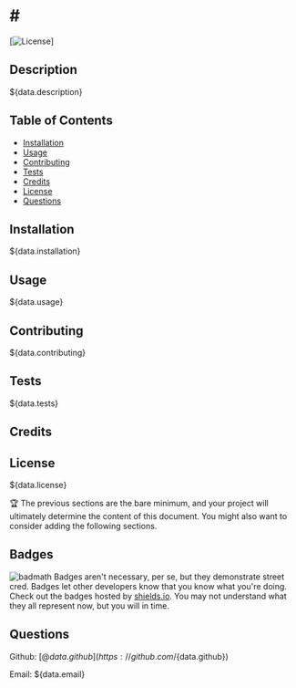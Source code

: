 
# # <Your-Project-Title>

[![License](https://img.shields.io/badge/License-MIT-blue.svg)]

## Description

${data.description}

## Table of Contents 

- [Installation](#installation)
- [Usage](#usage)
- [Contributing](#contributing)
- [Tests](#test)
- [Credits](#credits)
- [License](#license)
- [Questions](#questions)

## Installation

${data.installation}

## Usage

${data.usage}

## Contributing

${data.contributing}

## Tests

${data.tests}

## Credits

## License

${data.license}

🏆 The previous sections are the bare minimum, and your project will ultimately determine the content of this document. You might also want to consider adding the following sections.
## Badges
![badmath](https://img.shields.io/github/languages/top/nielsenjared/badmath)
Badges aren't necessary, per se, but they demonstrate street cred. Badges let other developers know that you know what you're doing. Check out the badges hosted by [shields.io](https://shields.io/). You may not understand what they all represent now, but you will in time.

## Questions

Github: [@${data.github}](https://github.com/${data.github})

Email: ${data.email}